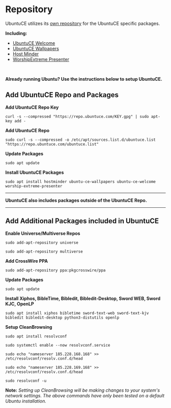 # Repository

UbuntuCE utilizes its [own repository](https://github.com/mhancoc7/repo.ubuntuce.com) for the UbuntuCE specific packages.

**Including:**
- [UbuntuCE Welcome](https://github.com/mhancoc7/ubuntu-ce-welcome#readme)
- [UbuntuCE Wallpapers](https://github.com/mhancoc7/ubuntu-ce-wallpapers#readme)
- [Host Minder](https://github.com/mhancoc7/hostminder#readme)
- [WorshipExtreme Presenter](https://github.com/mhancoc7/worship-extreme-presenter#readme)

<br/>

**Already running Ubuntu? Use the instructions below to setup UbuntuCE.**

## Add UbuntuCE Repo and Packages

**Add UbuntuCE Repo Key**

`curl -s --compressed "https://repo.ubuntuce.com/KEY.gpg" | sudo apt-key add -`

**Add UbuntuCE Repo**

`sudo curl -s --compressed -o /etc/apt/sources.list.d/ubuntuce.list "https://repo.ubuntuce.com/ubuntuce.list"`

**Update Packages**

`sudo apt update`

**Install UbuntuCE Packages**

`sudo apt install hostminder ubuntu-ce-wallpapers ubuntu-ce-welcome worship-extreme-presenter`

---

**UbuntuCE also includes packages outside of the UbuntuCE Repo.**

---

## Add Additional Packages included in UbuntuCE

**Enable Universe/Multiverse Repos**

`sudo add-apt-repository universe`

`sudo add-apt-repository multiverse`

**Add CrossWire PPA**

`sudo add-apt-repository ppa:pkgcrosswire/ppa`

**Update Packages**

`sudo apt update`

**Install Xiphos, BibleTime, Bibledit, Bibledit-Desktop, Sword WEB, Sword KJC, OpenLP**

`sudo apt install xiphos bibletime sword-text-web sword-text-kjv bibledit bibledit-desktop python3-distutils openlp`

**Setup CleanBrowsing**

`sudo apt install resolvconf`

`sudo systemctl enable --now resolvconf.service`

`sudo echo "nameserver 185.228.168.168" >> /etc/resolvconf/resolv.conf.d/head`

`sudo echo "nameserver 185.228.169.168" >> /etc/resolvconf/resolv.conf.d/head`

`sudo resolvconf -u`

**Note:** *Setting up CleanBrowsing will be making changes to your system's network settings. The above commands have only been tested on a default Ubuntu installation.* 

